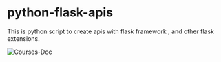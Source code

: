 # python-flask-apis
This is python script to create apis with flask framework , and other flask extensions.

![Courses-Doc](https://user-images.githubusercontent.com/48572908/128285902-ceff2cdd-1be7-4894-8d04-15b38391c526.png)
